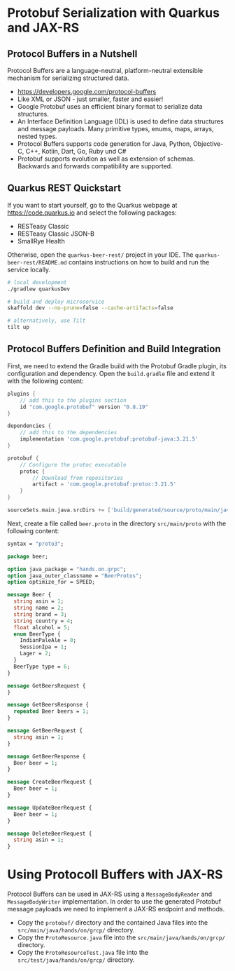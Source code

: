 # Protobuf Serialization with Quarkus and JAX-RS

## Protocol Buffers in a Nutshell

Protocol Buffers are a language-neutral, platform-neutral extensible mechanism for serializing structured data.
- https://developers.google.com/protocol-buffers
- Like XML or JSON - just smaller, faster and easier!
- Google Protobuf uses an efficient binary format to serialize data structures.
- An Interface Definition Language (IDL) is used to define data structures and message payloads. Many primitive types, enums, maps, arrays, nested types.
- Protocol Buffers supports code generation for Java, Python, Objective-C, C++, Kotlin, Dart, Go, Ruby und C#
- Protobuf supports evolution as well as extension of schemas. Backwards and forwards compatibility are supported.

## Quarkus REST Quickstart

If you want to start yourself, go to the Quarkus webpage at https://code.quarkus.io and select the following packages:
- RESTeasy Classic
- RESTeasy Classic JSON-B
- SmallRye Health 

Otherwise, open the `quarkus-beer-rest/` project in your IDE. The `quarkus-beer-rest/README.md` contains instructions
on how to build and run the service locally.

```bash
# local development
./gradlew quarkusDev

# build and deploy microservice
skaffold dev --no-prune=false --cache-artifacts=false

# alternatively, use Tilt
tilt up
```

## Protocol Buffers Definition and Build Integration

First, we need to extend the Gradle build with the Protobuf Gradle plugin, its configuration and dependency.
Open the `build.gradle` file and extend it with the following content:
```groovy
plugins {
    // add this to the plugins section
    id "com.google.protobuf" version "0.8.19"
}

dependencies {
    // add this to the dependencies
    implementation 'com.google.protobuf:protobuf-java:3.21.5'
}

protobuf {
    // Configure the protoc executable
    protoc {
        // Download from repositories
        artifact = 'com.google.protobuf:protoc:3.21.5'
    }
}

sourceSets.main.java.srcDirs += ['build/generated/source/proto/main/java']
```

Next, create a file called `beer.proto` in the directory `src/main/proto` with the following content:
```proto
syntax = "proto3";

package beer;

option java_package = "hands.on.grpc";
option java_outer_classname = "BeerProtos";
option optimize_for = SPEED;

message Beer {
  string asin = 1;
  string name = 2;
  string brand = 3;
  string country = 4;
  float alcohol = 5;
  enum BeerType {
    IndianPaleAle = 0;
    SessionIpa = 1;
    Lager = 2;
  }
  BeerType type = 6;
}

message GetBeersRequest {
}

message GetBeersResponse {
  repeated Beer beers = 1;
}

message GetBeerRequest {
  string asin = 1;
}

message GetBeerResponse {
  Beer beer = 1;
}

message CreateBeerRequest {
  Beer beer = 1;
}

message UpdateBeerRequest {
  Beer beer = 1;
}

message DeleteBeerRequest {
  string asin = 1;
}
```

# Using Protocoll Buffers with JAX-RS

Protocol Buffers can be used in JAX-RS using a `MessageBodyReader` and `MessageBodyWriter` implementation.
In order to use the generated Protobuf message payloads we need to implement a JAX-RS endpoint and methods.

- Copy the `protobuf/` directory and the contained Java files into the `src/main/java/hands/on/grcp/` directory.
- Copy the `ProtoResource.java` file into the `src/main/java/hands/on/grcp/` directory.
- Copy the `ProtoResourceTest.java` file into the `src/test/java/hands/on/grcp/` directory.

